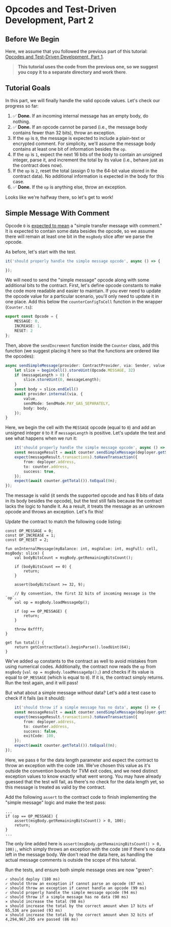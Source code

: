 # Opcodes and Test-Driven Development, Part 2

## Before We Begin

Here, we assume that you followed the previous part of this tutorial: [Opcodes and Test-Driven Development, Part 1](../3-opcodes-and-tdd-1/README.md).

> **This tutorial uses the code from the previous one, so we suggest you copy it to a separate directory and work there**.

## Tutorial Goals

In this part, we will finally handle the valid opcode values. Let's check our progress so far:

1. ✅ **Done.** If an incoming internal message has an empty body, do nothing.
2. ✅ **Done.** If an opcode cannot be parsed (i.e., the message body contains fewer than 32 bits), throw an exception.
3. If the `op` is `0`, the message is expected to include a plain-text or encrypted comment. For simplicity, we'll assume the message body contains at least one bit of information besides the `op`.
4. If the `op` is `1`, expect the next 16 bits of the body to contain an unsigned integer, parse it, and increment the total by its value (i.e., behave just as the contract does now).
5. If the `op` is `2`, reset the total (assign 0 to the 64-bit value stored in the contract data). No additional information is expected in the body for this case.
6. ✅ **Done.** If the `op` is anything else, throw an exception.

Looks like we're halfway there, so let's get to work!

## Simple Message With Comment

Opcode `0` is [expected to mean](https://docs.ton.org/v3/documentation/smart-contracts/message-management/internal-messages#simple-message-with-comment) a "simple transfer message with comment." It is expected to contain some data besides the opcode, so we assume there will remain at least one bit in the `msgBody` slice after we parse the opcode.

As before, let's start with the test.

```typescript
it('should properly handle the simple message opcode', async () => {

});
```

We will need to send the "simple message" opcode along with some additional bits to the contract. First, let's define opcode constants to make the code more readable and easier to maintain. If you ever need to update the opcode value for a particular scenario, you'll only need to update it in one place. Add this below the `counterConfigToCell` function in the wrapper (`Counter.ts`):

```typescript
export const Opcode = {
    MESSAGE: 0,
    INCREASE: 1,
    RESET: 2
};
```

Then, above the `sendIncrement` function inside the `Counter` class, add this function (we suggest placing it here so that the functions are ordered like the opcodes):

```typescript
async sendSimpleMessage(provider: ContractProvider, via: Sender, value: bigint, messageLength: number) {
    let slice = beginCell().storeUint(Opcode.MESSAGE, 32)
    if (messageLength > 0) {
        slice.storeUint(0, messageLength);
    }
    const body = slice.endCell()
    await provider.internal(via, {
        value,
        sendMode: SendMode.PAY_GAS_SEPARATELY,
        body: body,
    });
}
```

Here, we begin the cell with the `MESSAGE` opcode (equal to `0`) and add an unsigned integer `0` to it if `messageLength` is positive. Let's update the test and see what happens when we run it:

```typescript
    it('should properly handle the simple message opcode', async () => {
    const messageResult = await counter.sendSimpleMessage(deployer.getSender(), toNano('0.05'), 8);
    expect(messageResult.transactions).toHaveTransaction({
        from: deployer.address,
        to: counter.address,
        success: true,
    });
    expect(await counter.getTotal()).toEqual(0n);
});
```

The message is valid (it sends the supported opcode and has 8 bits of data in its body besides the opcode), but the test still fails because the contract lacks the logic to handle it. As a result, it treats the message as an unknown opcode and throws an exception. Let's fix this!

Update the contract to match the following code listing:

```tolk
const OP_MESSAGE = 0;
const OP_INCREASE = 1;
const OP_RESET = 2;

fun onInternalMessage(myBalance: int, msgValue: int, msgFull: cell, msgBody: slice) {
    val bodyBitsCount = msgBody.getRemainingBitsCount();

    if (bodyBitsCount == 0) {
        return;
    }

    assert(bodyBitsCount >= 32, 9);

    // By convention, the first 32 bits of incoming message is the `op`.
    val op = msgBody.loadMessageOp();

    if (op == OP_MESSAGE) {
        return;
    }

    throw 0xffff;
}

get fun total() {
    return getContractData().beginParse().loadUint(64);
}
```

We've added `op` constants to the contract as well to avoid mistakes from using numerical codes. Additionally, the contract now reads the `op` from `msgBody` (`val op = msgBody.loadMessageOp();`) and checks if its value is equal to `OP_MESSAGE` (which is equal to `0`). If it is, the contract simply returns. Run the test again, and it will pass!

But what about a simple message *without* data? Let's add a test case to check if it fails (as it should):

```typescript
    it('should throw if a simple message has no data', async () => {
    const messageResult = await counter.sendSimpleMessage(deployer.getSender(), toNano('0.05'), 0);
    expect(messageResult.transactions).toHaveTransaction({
        from: deployer.address,
        to: counter.address,
        success: false,
        exitCode: 100,
    });
    expect(await counter.getTotal()).toEqual(0n);
});
```

Here, we pass `0` for the data length parameter and expect the contract to throw an exception with the code `100`. We've chosen this value as it's outside the convention bounds for TVM exit codes, and we need distinct exception values to know exactly what went wrong. You may have already guessed that the test will fail, as there's no check for the data length yet, so this message is treated as valid by the contract.

Add the following `assert` to the contract code to finish implementing the "simple message" logic and make the test pass:

```tolk
...
if (op == OP_MESSAGE) {
    assert(msgBody.getRemainingBitsCount() > 0, 100);
    return;
}
...
```

The only line added here is `assert(msgBody.getRemainingBitsCount() > 0, 100);`, which simply throws an exception with the code `100` if there's no data left in the message body. We don't read the data here, as handling the actual message comments is outside the scope of this tutorial.

Run the tests, and ensure both simple message ones are now "green":

```
✓ should deploy (180 ms)
✓ should throw an exception if cannot parse an opcode (87 ms)
✓ should throw an exception if cannot handle an opcode (99 ms)
✓ should properly handle the simple message opcode (94 ms)
✓ should throw if a simple message has no data (90 ms)
✕ should increase the total (98 ms)
✕ should increase the total by the correct amount when 17 bits of 65,536 are passed (93 ms)
✕ should increase the total by the correct amount when 32 bits of 4,294,967,295 are passed (86 ms)
```